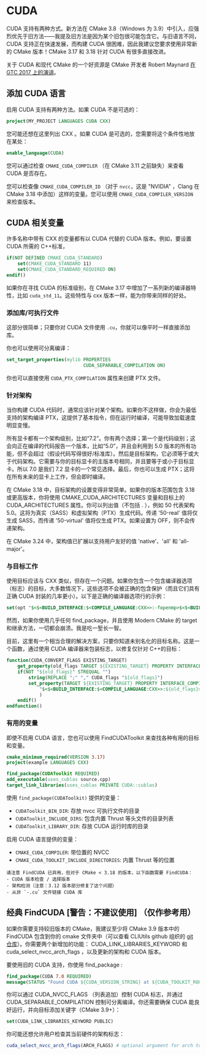 # CUDA

CUDA 支持有两种方式。新方法在 CMake 3.8（Windows 为 3.9）中引入，应强烈优先于旧方法——我提及旧方法是因为某个旧包很可能包含它。与旧语言不同，CUDA 支持正在快速发展，而构建 CUDA 很困难，因此我建议您要求使用非常新的 CMake 版本！CMake 3.17 和 3.18 针对 CUDA 有很多直接改进。

关于 CUDA 和现代 CMake 的一个好资源是 CMake 开发者 Robert Maynard [在 GTC 2017 上的演讲](http://on-demand.gputechconf.com/gtc/2017/presentation/S7438-robert-maynard-build-systems-combining-cuda-and-machine-learning.pdf)。

## 添加 CUDA 语言

启用 CUDA 支持有两种方法。如果 CUDA 不是可选的：

```cmake
project(MY_PROJECT LANGUAGES CUDA CXX)
```

您可能还想在这里列出 CXX 。如果 CUDA 是可选的，您需要将这个条件性地放在某处：

```cmake
enable_language(CUDA)
```

您可以通过检查 `CMAKE_CUDA_COMPILER` （在 CMake 3.11 之前缺失）来查看 CUDA 是否存在。

您可以检查像 `CMAKE_CUDA_COMPILER_ID` （对于 `nvcc`，这是 "NVIDIA" ，Clang 在 CMake 3.18 中添加）这样的变量。您可以使用 `CMAKE_CUDA_COMPILER_VERSION` 来检查版本。

## CUDA 相关变量

许多名称中带有 CXX 的变量都有以 CUDA 代替的 CUDA 版本。例如，要设置 CUDA 所需的 C++标准，

```cmake
if(NOT DEFINED CMAKE_CUDA_STANDARD)
    set(CMAKE_CUDA_STANDARD 11)
    set(CMAKE_CUDA_STANDARD_REQUIRED ON)
endif()
```

如果你在寻找 CUDA 的标准级别，在 CMake 3.17 中增加了一系列新的编译器特性，比如 `cuda_std_11`。这些特性与 cxx 版本一样，能为你带来同样的好处。

### 添加库/可执行文件

这部分很简单；只要你对 CUDA 文件使用 `.cu`，你就可以像平时一样直接添加库。

你也可以使用可分离编译：

```cmake
set_target_properties(mylib PROPERTIES
                            CUDA_SEPARABLE_COMPILATION ON)
```

你也可以直接使用 `CUDA_PTX_COMPILATION` 属性来创建 PTX 文件。

### 针对架构

当你构建 CUDA 代码时，通常应该针对某个架构。如果你不这样做，你会为最低支持的架构编译 PTX，这提供了基本指令，但在运行时编译，可能导致加载速度明显变慢。

所有显卡都有一个架构级别，比如“7.2”。你有两个选择；第一个是代码级别；这会向正在编译的代码报告一个版本，比如“5.0”，并且会利用到 5.0 版本的所有功能，但不会超过（假设代码写得很好/标准库）。然后是目标架构，它必须等于或大于代码架构。它需要与你的目标显卡的主版本号相同，并且要等于或小于目标显卡。所以 7.0 是我们 7.2 显卡的一个常见选择。最后，你也可以生成 PTX；这将在所有未来的显卡上工作，但会即时编译。

在 CMake 3.18 中，目标架构的设置变得非常简单。如果你的版本范围包含 3.18 或更高版本，你将使用 CMAKE_CUDA_ARCHITECTURES 变量和目标上的 CUDA_ARCHITECTURES 属性。你可以列出值（不包括 . ），例如 50 代表架构 5.0。这将为真实（SASS）和虚拟架构（PTX）生成代码。传递 '50-real' 值将仅生成 SASS，而传递 '50-virtual' 值将仅生成 PTX。如果设置为 OFF，则不会传递架构。

在 CMake 3.24 中，架构值已扩展以支持用户友好的值 'native'、'all' 和 'all-major'。

### 与目标工作

使用目标应该与 CXX 类似，但存在一个问题。如果你包含一个包含编译器选项（标志）的目标，大多数情况下，这些选项不会被正确的包含保护（而且它们具有正确 CUDA 封装的几率更小）。以下是正确的编译器选项行的示例：

```cmake
set(opt "$<$<BUILD_INTERFACE:$<COMPILE_LANGUAGE:CXX>>:-fopenmp>$<$<BUILD_INTERFACE:$<COMPILE_LANGUAGE:CUDA>>:-Xcompiler=-fopenmp>")
```

然而，如果你使用几乎任何 find_package，并且使用 Modern CMake 的 target 和继承方法，一切都会崩溃。我是吃一堑长一智。

目前，这里有一个相当合理的解决方案，只要你知道未别名化的目标名称。这是一个函数，通过使用 CUDA 编译器来包装标志，以修复仅针对 C++的目标：

```cmake
function(CUDA_CONVERT_FLAGS EXISTING_TARGET)
    get_property(old_flags TARGET ${EXISTING_TARGET} PROPERTY INTERFACE_COMPILE_OPTIONS)
    if(NOT "${old_flags}" STREQUAL "")
        string(REPLACE ";" "," CUDA_flags "${old_flags}")
        set_property(TARGET ${EXISTING_TARGET} PROPERTY INTERFACE_COMPILE_OPTIONS
            "$<$<BUILD_INTERFACE:$<COMPILE_LANGUAGE:CXX>>:${old_flags}>$<$<BUILD_INTERFACE:$<COMPILE_LANGUAGE:CUDA>>:-Xcompiler=${CUDA_flags}>"
            )
    endif()
endfunction()
```

### 有用的变量 

即使不启用 CUDA 语言，您也可以使用 FindCUDAToolkit 来查找各种有用的目标和变量。

```cmake
cmake_minimum_required(VERSION 3.17)
project(example LANGUAGES CXX)

find_package(CUDAToolkit REQUIRED)
add_executable(uses_cublas source.cpp)
target_link_libraries(uses_cublas PRIVATE CUDA::cublas)
```

使用 `find_package(CUDAToolkit)` 提供的变量：

- `CUDAToolkit_BIN_DIR`: 存放 nvcc 可执行文件的目录
- `CUDAToolkit_INCLUDE_DIRS`: 包含内置 Thrust 等头文件的目录列表
- `CUDAToolkit_LIBRARY_DIR`: 存放 CUDA 运行时库的目录

启用 CUDA 语言提供的变量：

- `CMAKE_CUDA_COMPILER`: 带位置的 NVCC
- `CMAKE_CUDA_TOOLKIT_INCLUDE_DIRECTORIES`: 内置 Thrust 等的位置

````{note}
请注意 FindCUDA 已弃用，但对于 CMake < 3.18 的版本，以下函数需要 FindCUDA：
- CUDA 版本检查 / 选择版本
- 架构检测（注意：3.12 版本部分修复了这个问题）
- 从非 `-.cu` 文件链接 CUDA 库
````

## 经典 FindCUDA [警告：不建议使用] （仅作参考用）

如果你需要支持较旧版本的 CMake，我建议至少将 CMake 3.9 版本中的 FindCUDA 包含到你的 cmake 文件夹中（可以查看 CLIUtils github 组织的 [git 仓库](https://github.com/CLIUtils/cuda_support)）。你需要两个新增加的功能： CUDA_LINK_LIBRARIES_KEYWORD 和 cuda_select_nvcc_arch_flags ，以及更新的架构和 CUDA 版本。

要使用旧的 CUDA 支持，你使用 find_package :

```cmake
find_package(CUDA 7.0 REQUIRED)
message(STATUS "Found CUDA ${CUDA_VERSION_STRING} at ${CUDA_TOOLKIT_ROOT_DIR}")
```

你可以通过 CUDA_NVCC_FLAGS （列表追加）控制 CUDA 标志，并通过 CUDA_SEPARABLE_COMPILATION 控制可分离编译。你还需要确保 CUDA 能良好运行，并向目标添加关键字（CMake 3.9+）：

```cmake
set(CUDA_LINK_LIBRARIES_KEYWORD PUBLIC)
```

你可能还想允许用户检查其当前硬件的架构标志：

```cmake
cuda_select_nvcc_arch_flags(ARCH_FLAGS) # optional argument for arch to add
```

